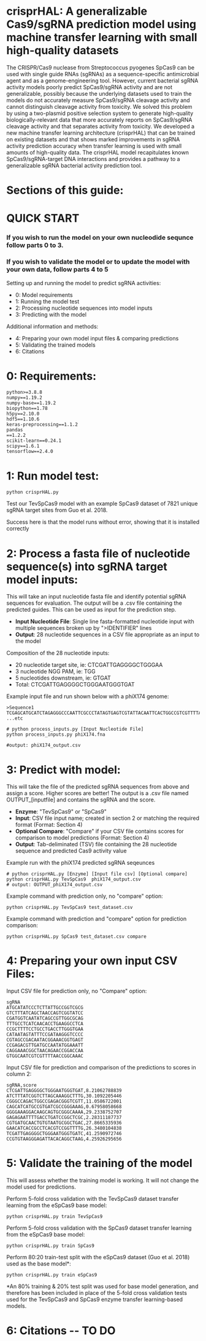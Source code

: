 # crisprHAL: A generalizable Cas9/sgRNA prediction model using machine transfer learning with small high-quality datasets

The CRISPR/Cas9 nuclease from Streptococcus pyogenes SpCas9 can be used with single guide RNAs (sgRNAs) as a sequence-specific antimicrobial agent and as a genome-engineering tool. However, current bacterial sgRNA activity models poorly predict SpCas9/sgRNA activity and are not generalizable, possibly because the underlying datasets used to train the models do not accurately measure SpCas9/sgRNA cleavage activity and cannot distinguish cleavage activity from toxicity. We solved this problem by using a two-plasmid positive selection system to generate high-quality biologically-relevant data that more accurately reports on SpCas9/sgRNA cleavage activity and that separates activity from toxicity. We developed a new machine transfer learning architecture (crisprHAL) that can be trained on existing datasets and that shows marked improvements in sgRNA activity prediction accuracy when transfer learning is used with small amounts of high-quality data. The crisprHAL model recapitulates known SpCas9/sgRNA-target DNA interactions and provides a pathway to a generalizable sgRNA bacterial activity prediction tool.

# Sections of this guide:

# QUICK START

### If you wish to run the model on your own nucleodide sequnce follow parts 0 to 3. 

### If you wish to validate the model or to update the model with your own data, follow parts 4 to 5

Setting up and running the model to predict sgRNA activities:
* 0: Model requirements
* 1: Running the model test
* 2: Processing nucleotide sequences into model inputs
* 3: Predicting with the model

Additional information and methods: 
* 4: Preparing your own model input files & comparing predictions
* 5: Validating the trained models
* 6: Citations

# 0: Requirements:
```
python>=3.8.8
numpy==1.19.2
numpy-base==1.19.2
biopython==1.78
h5py==2.10.0
hdf5==1.10.6
keras-preprocessing==1.1.2
pandas
==1.2.2
scikit-learn==0.24.1
scipy==1.6.1
tensorflow==2.4.0
```
# 1: Run model test:
```
python crisprHAL.py
```
Test our TevSpCas9 model with an example SpCas9 dataset of 7821 unique sgRNA target sites from Guo et al. 2018. 

Success here is that the model runs without error, showing that it is installed correctly



# 2: Process a fasta file of nucleotide sequence(s) into sgRNA target model inputs:

This will take an input nucleotide fasta file and identify potential sgRNA sequences for evaluation. The output
will be a .csv file containing the predicted guides. This can be used as input for the prediction step.

* **Input Nucleotide File**: Single line fasta-formatted nucleotide input with multiple sequences broken up by ">IDENTIFIER" lines
* **Output**: 28 nucleotide sequences in a CSV file appropriate as an input to the model

Composition of the 28 nucleotide inputs:
* 20 nucleotide target site, ie: CTCGATTGAGGGGCTGGGAA
* 3 nucleotide NGG PAM, ie: TGG
* 5 nucleotides downstream, ie: GTGAT
* Total: CTCGATTGAGGGGCTGGGAATGGGTGAT

Example input file and run shown below with a phiX174 genome:
```
>Sequence1
TCGAGCATGCATCTAGAGGGCCCAATTCGCCCTATAGTGAGTCGTATTACAATTCACTGGCCGTCGTTTTACAACGTCGTGACTGGGAAAACCC
...etc

# python process_inputs.py [Input Nucleotide File]
python process_inputs.py phiX174.fna

#output: phiX174_output.csv
```

# 3: Predict with model: 

This will take the file of the predicted sgRNA sequences from above and assign a score. Higher scores are better!
The output is a .csv file named OUTPUT_[inputfile] and contains the sgRNA and the score.

* **Enzyme**: "TevSpCas9" or "SpCas9"
* **Input**: CSV file input name; created in section 2 or matching the required format (Format: Section 4)
* **Optional Compare**: "Compare" if your CSV file contains scores for comparison to model predictions (Format: Section 4)
* **Output**: Tab-deliminated (TSV) file containing the 28 nucleotide sequence and predicted Cas9 activity value

Example run with the phiX174 predicted sgRNA seqeunces
```
# python crisprHAL.py [Enzyme] [Input file csv] [Optional compare]
python crisprHAL.py TevSpCas9  phiX174_output.csv
# output: OUTPUT_phiX174_output.csv
```


Example command with prediction only, no "compare" option:
```
python crisprHAL.py TevSpCas9 test_dataset.csv
```

Example command with prediction and "compare" option for prediction comparison:
```
python crisprHAL.py SpCas9 test_dataset.csv compare
```


# 4: Preparing your own input CSV Files:

Input CSV file for prediction only, no "Compare" option:
```
sgRNA
ATGCATATCCCTCTTATTGCCGGTCGCG
GTCTTTATCAGCTAACCAGTCGGTATCC
CGATGGTCAATATCAGCCGTTGGCGCAG
TTTGCCTCATCAACACCTGAAGGCCTCA
CCGCTTTTCCTGCCTGACCTTGGGTGAA
CATAATAGTATTTCCGATAAGGGTCCCC
CGTAGCCGACAATACGGAAACGGTGAGT
CCGAGACGTTGATGCCAATATGGAAATT
CAGGAAACGGCTAACAGAACCGGACCAA
GTGGCAATCGTCGTTTTAACCGGCAAAC
```

Input CSV file for prediction and comparison of the predictions to scores in column 2:
```
sgRNA,score
CTCGATTGAGGGGCTGGGAATGGGTGAT,8.21062788839
ATCTTTATCGGTCTTAGCAAAGGCTTTG,30.1092205446
CGGGCCAGACTGGCCGAGACGGGTCGTT,11.0586722001
CAGCATCATGCCGTGATCGCCGGGAAAG,0.67958058668
GGGGAAAGGACAAGCAGTGCGGGCAAAA,29.2338752707
GAGAGAATTTTGACCTGATCCGGCTCGC,2.28311187737
CGTGATGCAACTGTGTAATGCGGCTGAC,27.8665335936
GAACATCACCGCCTCACGTCCGGTTTTG,26.3480104838
TCGATTGAGGGGCTGGGAATGGGTGATC,41.2590972746
CCGTGTAAGGGAGATTACACAGGCTAAG,4.25926295656
```

# 5: Validate the training of the model

This will assess whether the training model is working. It will not change the model used for predictions.

Perform 5-fold cross validation with the TevSpCas9 dataset transfer learning from the eSpCas9 base model:
```
python crisprHAL.py train TevSpCas9
```

Perform 5-fold cross validation with the SpCas9 dataset transfer learning from the eSpCas9 base model:
```
python crisprHAL.py train SpCas9
```

Perform 80:20 train-test split with the eSpCas9 dataset (Guo et al. 2018) used as the base model\*:
```
python crisprHAL.py train eSpCas9
```
\*An 80% training & 20% test split was used for base model generation, and therefore has been included in place of the 5-fold cross validation tests used for the TevSpCas9 and SpCas9 enzyme transfer learning-based models.

# 6: Citations -- TO DO
